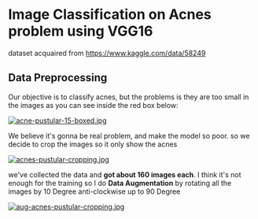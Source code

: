 # Image Classification on Acnes problem using VGG16
dataset acquaired from https://www.kaggle.com/data/58249
## Data Preprocessing
Our objective is to classify acnes, but the problems is they are too small in the images as you can see inside the red box below:

[![acne-pustular-15-boxed.jpg](https://i.postimg.cc/SxVfdTKm/acne-pustular-15-boxed.jpg)](https://postimg.cc/gxXhkKR7)

We believe it's gonna be real problem, and make the model so poor. so we decide to crop the images so it only show the acnes

[![acnes-pustular-cropping.jpg](https://i.postimg.cc/Jz1zmK5D/acnes-pustular-cropping.jpg)](https://postimg.cc/QHy3JQPh)

we've collected the data and **got about 160 images each**. 
I think it's not enough for the training so I do **Data Augmentation** by rotating all the images by 10 Degree anti-clockwise up to 90 Degree

[![aug-acnes-pustular-cropping.jpg](https://i.postimg.cc/tCBvQ25T/aug-acnes-pustular-cropping.jpg)](https://postimg.cc/PP8Q1b0s)
